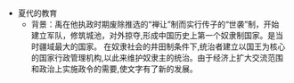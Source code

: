 - 夏代的教育
	- 背景：禹在他执政时期废除推选的“禅让”制而实行传子的“世袭”制，开始建立军队，修筑城池，对外掠夺,形成中国历史上第一个奴隶制国家。是当时疆域最大的国家。 在奴隶社会的井田制条件下,统治者建立以国王为核心的国家行政管理机构,以此来维护奴隶主的统治。由于经济上扩大交流范围和政治上实施政令的需要,使文字有了新的发展。